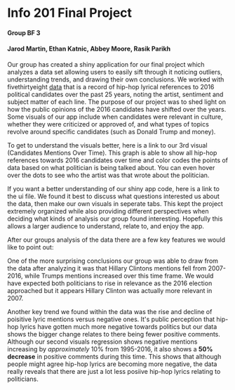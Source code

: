 # Info 201 Final Project
#### Group BF 3
#### Jarod Martin, Ethan Katnic, Abbey Moore, Rasik Parikh

Our group has created a shiny application for our final project which analyzes a data set allowing users to easily sift through it noticing outliers, understanding trends, and drawing their own conclusions. We worked with fivethirtyeight [data](https://github.com/fivethirtyeight/data/tree/master/hip-hop-candidate-lyrics) that is a record of hip-hop lyrical references to 2016 political candidates over the past 25 years, noting the artist, sentiment and subject matter of each line. The purpose of our project was to shed light on how the public opinions of the 2016 candidates have shifted over the years. Some visuals of our app include when candidates were relevant in culture, whether they were criticized or approved of, and what types of topics revolve around specific candidates (such as Donald Trump and money).  

To get to understand the visuals better, here is a link to our 3rd visual (Candidates Mentions Over Time). This graph is able to show all hip-hop references towards 2016 candidates over time and color codes the points of data based on what politician is being talked about. You can even hover over the dots to see who the artist was that wrote about the politician. 

If you want a better understanding of our shiny app code, here is a link to the ui file. We found it best to discuss what questions interested us about the data, then make our own visuals in seperate tabs. This kept the project extremely organized while also providing different perspectives when deciding what kinds of analysis our group found interesting. Hopefully this allows a larger audience to understand, relate to, and enjoy the app.  




After our groups analysis of the data there are a few key features we would like to point out: 


One of the more surprising conclusions our group was able to draw from the data after analyzing it was that Hillary Clintons mentions fell from 2007-2016, while Trumps mentions increased over this time frame. We would have expected both politicians to rise in relevance as the 2016 election approached but it appears Hillary Clinton was actually more relevant in 2007. 

Another key trend we found within the data was the rise and decline of poisitive lyric mentions versus negative ones. It's public perception that hip-hop lyrics have gotten much more negative towards politics but our data shows the bigger change relates to there being fewer positive comments. Although our second visuals regression shows negative mentions increasing by *approximately* 10% from 1995-2016, it also shows a **50% decrease** in positive comments during this time. This shows that although people might agree hip-hop lyrics are becoming more negative, the data really reveals that there are just a lot less posiive hip-hop lyrics relating to politicians.